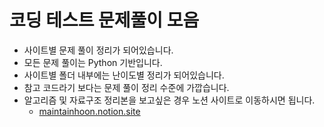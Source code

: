 # 코딩 테스트 문제풀이 모음

* 사이트별 문제 풀이 정리가 되어있습니다.
* 모든 문제 풀이는 Python 기반입니다.
* 사이트별 폴더 내부에는 난이도별 정리가 되어있습니다.
* 참고 코드라기 보다는 문제 풀이 정리 수준에 가깝습니다.
* 알고리즘 및 자료구조 정리본을 보고싶은 경우 노션 사이트로 이동하시면 됩니다.
  * [maintainhoon.notion.site](https://maintainhoon.notion.site/Maintain-Hoon-e29747b2122b4bf997e742f5ef1e2413)